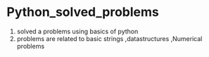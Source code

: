 # Python_solved_problems

1. solved a problems using basics of python
2. problems are related to basic strings ,datastructures ,Numerical problems
